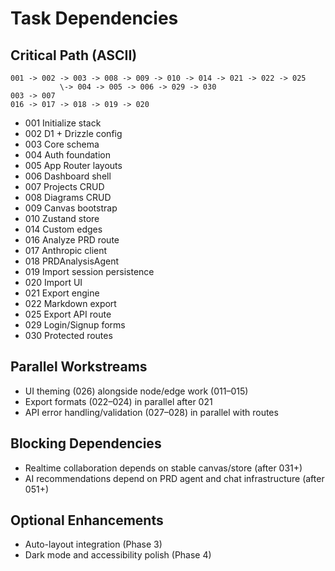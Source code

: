 # Task Dependencies

## Critical Path (ASCII)
```
001 -> 002 -> 003 -> 008 -> 009 -> 010 -> 014 -> 021 -> 022 -> 025
           \-> 004 -> 005 -> 006 -> 029 -> 030
003 -> 007
016 -> 017 -> 018 -> 019 -> 020
```

- 001 Initialize stack
- 002 D1 + Drizzle config
- 003 Core schema
- 004 Auth foundation
- 005 App Router layouts
- 006 Dashboard shell
- 007 Projects CRUD
- 008 Diagrams CRUD
- 009 Canvas bootstrap
- 010 Zustand store
- 014 Custom edges
- 016 Analyze PRD route
- 017 Anthropic client
- 018 PRDAnalysisAgent
- 019 Import session persistence
- 020 Import UI
- 021 Export engine
- 022 Markdown export
- 025 Export API route
- 029 Login/Signup forms
- 030 Protected routes

## Parallel Workstreams
- UI theming (026) alongside node/edge work (011–015)
- Export formats (022–024) in parallel after 021
- API error handling/validation (027–028) in parallel with routes

## Blocking Dependencies
- Realtime collaboration depends on stable canvas/store (after 031+)
- AI recommendations depend on PRD agent and chat infrastructure (after 051+)

## Optional Enhancements
- Auto-layout integration (Phase 3)
- Dark mode and accessibility polish (Phase 4)
